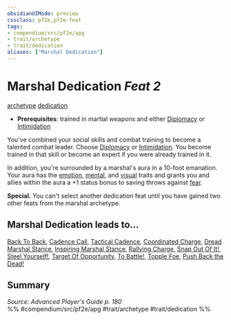 ```yaml
---
obsidianUIMode: preview
cssclass: pf2e,pf2e-feat
tags:
- compendium/src/pf2e/apg
- trait/archetype
- trait/dedication
aliases: ["Marshal Dedication"]
---
```

# Marshal Dedication  *Feat 2*  
[archetype](rules/traits/archetype.md "Archetype Feat Trait")  [dedication](rules/traits/dedication.md "Dedication Feat Trait")  

- **Prerequisites**: trained in martial weapons and either [Diplomacy](compendium/skills.md#Diplomacy) or [Intimidation](compendium/skills.md#Intimidation)

You've combined your social skills and combat training to become a talented combat leader. Choose [Diplomacy](compendium/skills.md#Diplomacy) or [Intimidation](compendium/skills.md#Intimidation). You become trained in that skill or become an expert if you were already trained in it.

In addition, you're surrounded by a marshal's aura in a 10-foot emanation. Your aura has the [emotion](rules/traits/emotion.md "Emotion Effect Trait"), [mental](rules/traits/mental.md "Mental Effect Trait"), and [visual](rules/traits/visual.md "Visual Effect Trait") traits and grants you and allies within the aura a +1 status bonus to saving throws against [fear](rules/traits/fear.md "Fear Effect Trait").

**Special.** You can't select another dedication feat until you have gained two other feats from the marshal archetype.

## Marshal Dedication leads to...

[Back To Back](compendium/feats/back-to-back-apg.md), [Cadence Call](compendium/feats/cadence-call-apg.md), [Tactical Cadence](compendium/feats/tactical-cadence-apg.md), [Coordinated Charge](compendium/feats/coordinated-charge-apg.md), [Dread Marshal Stance](compendium/feats/dread-marshal-stance-apg.md), [Inspiring Marshal Stance](compendium/feats/inspiring-marshal-stance-apg.md), [Rallying Charge](compendium/feats/rallying-charge-apg.md), [Snap Out Of It!](compendium/feats/snap-out-of-it-apg.md), [Steel Yourself!](compendium/feats/steel-yourself-apg.md), [Target Of Opportunity](compendium/feats/target-of-opportunity-apg.md), [To Battle!](compendium/feats/to-battle-apg.md), [Topple Foe](compendium/feats/topple-foe-apg.md), [Push Back the Dead!](compendium/feats/push-back-the-dead-lokl.md)

## Summary

*Source: Advanced Player's Guide p. 180*  
%% #compendium/src/pf2e/apg #trait/archetype #trait/dedication %%
